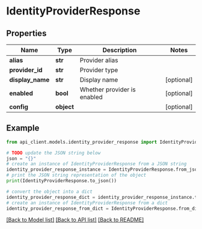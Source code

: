# IdentityProviderResponse


## Properties

Name | Type | Description | Notes
------------ | ------------- | ------------- | -------------
**alias** | **str** | Provider alias | 
**provider_id** | **str** | Provider type | 
**display_name** | **str** | Display name | [optional] 
**enabled** | **bool** | Whether provider is enabled | [optional] 
**config** | **object** |  | [optional] 

## Example

```python
from api_client.models.identity_provider_response import IdentityProviderResponse

# TODO update the JSON string below
json = "{}"
# create an instance of IdentityProviderResponse from a JSON string
identity_provider_response_instance = IdentityProviderResponse.from_json(json)
# print the JSON string representation of the object
print(IdentityProviderResponse.to_json())

# convert the object into a dict
identity_provider_response_dict = identity_provider_response_instance.to_dict()
# create an instance of IdentityProviderResponse from a dict
identity_provider_response_from_dict = IdentityProviderResponse.from_dict(identity_provider_response_dict)
```
[[Back to Model list]](../README.md#documentation-for-models) [[Back to API list]](../README.md#documentation-for-api-endpoints) [[Back to README]](../README.md)


